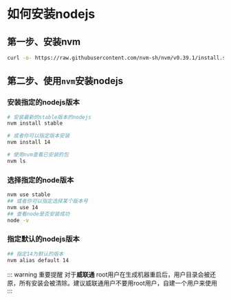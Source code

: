 # 如何安装nodejs

## 第一步、安装nvm

```bash
curl -o- https://raw.githubusercontent.com/nvm-sh/nvm/v0.39.1/install.sh | bash
```

## 第二步、使用`nvm`安装nodejs

### 安装指定的nodejs版本

```bash
# 安装最新的stable版本的nodejs
nvm install stable

# 或者你可以指定版本安装
nvm install 14

# 使用nvm查看已安装的包
nvm ls
```

### 选择指定的node版本

```bash
nvm use stable
## 或者你可以指定选择某个版本号
nvm use 14
## 查看node是否安装成功
node -v
```

### 指定默认的nodejs版本

```bash
## 指定14为默认的版本
nvm alias default 14
```

::: warning 重要提醒
对于**威联通** root用户在生成机器重启后，用户目录会被还原，所有安装会被清除。建议威联通用户不要用root用户，自建一个用户来使用
:::
